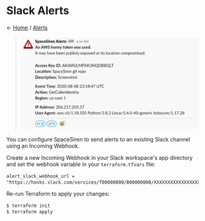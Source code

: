 # Slack Alerts

← [Home](../../README.md) / [Alerts](../alerts.md)

> ![PagerDuty alert](../screenshots/alert-slack.png)

You can configure SpaceSiren to send alerts to an existing Slack channel using an
Incoming Webhook.

Create a new Incoming Webhook in your Slack workspace's app directory and set the
webhook variable in your `terraform.tfvars` file:

```
alert_slack_webhook_url = "https://hooks.slack.com/services/T00000000/B00000000/XXXXXXXXXXXXXXXXXXXXXXXX"
```

Re-run Terraform to apply your changes:

```
$ terraform init
$ terraform apply
```
